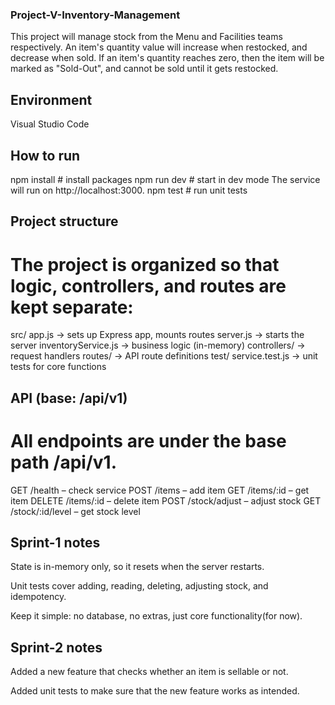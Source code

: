 ### Project-V-Inventory-Management

This project will manage stock from the Menu and Facilities teams respectively. An item's quantity value will increase when restocked, and decrease when sold. If an item's quantity reaches zero, then the item will be marked as "Sold-Out", and cannot be sold until it gets restocked.

## Environment

Visual Studio Code

## How to run

npm install        # install packages
npm run dev        # start in dev mode
The service will run on http://localhost:3000.
npm test           # run unit tests

## Project structure

# The project is organized so that logic, controllers, and routes are kept separate:

src/
  app.js                 → sets up Express app, mounts routes
  server.js              → starts the server
  inventoryService.js    → business logic (in-memory)
  controllers/           → request handlers
  routes/                → API route definitions
test/
  service.test.js        → unit tests for core functions

## API (base: /api/v1)
# All endpoints are under the base path /api/v1.

GET /health – check service
POST /items – add item
GET /items/:id – get item
DELETE /items/:id – delete item
POST /stock/adjust – adjust stock
GET /stock/:id/level – get stock level



## Sprint-1 notes

State is in-memory only, so it resets when the server restarts.

Unit tests cover adding, reading, deleting, adjusting stock, and idempotency.

Keep it simple: no database, no extras, just core functionality(for now).

## Sprint-2 notes

Added a new feature that checks whether an item is sellable or not.

Added unit tests to make sure that the new feature works as intended.
